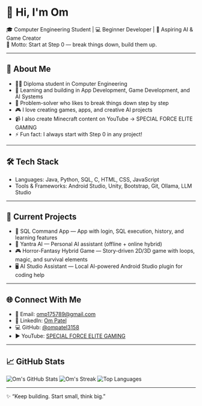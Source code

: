 # 👋 Hi, I'm Om

🎓 Computer Engineering Student | 💻 Beginner Developer | 🚀 Aspiring AI & Game Creator  
🧠 Motto: Start at Step 0 — break things down, build them up.

---

## 🚀 About Me
- 👨‍🎓 Diploma student in Computer Engineering
- 🌱 Learning and building in App Development, Game Development, and AI Systems
- 🧩 Problem-solver who likes to break things down step by step
- 🎮 I love creating games, apps, and creative AI projects
- 📹 I also create Minecraft content on YouTube → SPECIAL FORCE ELITE GAMING
- ⚡ Fun fact: I always start with Step 0 in any project!

---

## 🛠️ Tech Stack
- Languages: Java, Python, SQL, C, HTML, CSS, JavaScript
- Tools & Frameworks: Android Studio, Unity, Bootstrap, Git, Ollama, LLM Studio

---

## 📌 Current Projects
- 📱 SQL Command App — App with login, SQL execution, history, and learning features
- 🤖 Yantra AI — Personal AI assistant (offline + online hybrid)
- 🎮 Horror-Fantasy Hybrid Game — Story-driven 2D/3D game with loops, magic, and survival elements
- 🖥️ AI Studio Assistant — Local AI-powered Android Studio plugin for coding help

---

## 🌐 Connect With Me
- 📧 Email: [omp175789@gmail.com](mailto:omp175789@gmail.com)
- 💼 LinkedIn: [Om Patel](https://www.linkedin.com/in/kdpcom2026om116)
- 💻 GitHub: [@ompatel3158](https://github.com/ompatel3158)
- ▶️ YouTube: [SPECIAL FORCE ELITE GAMING](https://youtube.com/@specialforceelitegaming1)

---

## 📈 GitHub Stats
![Om's GitHub Stats](https://github-readme-stats.vercel.app/api?username=ompatel3158&show_icons=true&theme=tokyonight)
![Om's Streak](https://github-readme-streak-stats.herokuapp.com/?user=ompatel3158&theme=tokyonight)
![Top Languages](https://github-readme-stats.vercel.app/api/top-langs/?username=ompatel3158&layout=compact&theme=tokyonight)

---

✨ “Keep building. Start small, think big.”
